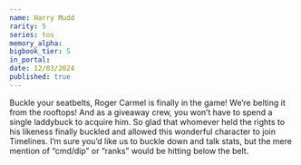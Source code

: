 ```yaml
---
name: Harry Mudd
rarity: 5
series: tos
memory_alpha:
bigbook_tier: 5
in_portal:
date: 12/03/2024
published: true
---
```


Buckle your seatbelts, Roger Carmel is finally in the game! We’re belting it from the rooftops! And as a giveaway crew, you won’t have to spend a single laddybuck to acquire him. So glad that whomever held the rights to his likeness finally buckled and allowed this wonderful character to join Timelines. I’m sure you’d like us to buckle down and talk stats, but the mere mention of “cmd/dip” or “ranks” would be hitting below the belt.
